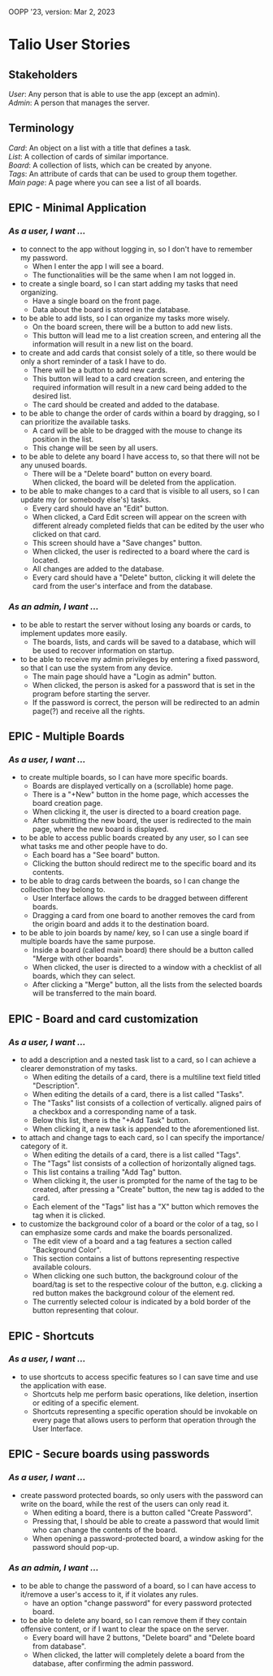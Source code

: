 OOPP '23, version: Mar 2, 2023
# Talio User Stories  

## Stakeholders  
*User*: Any person that is able to use the app (except an admin).  
*Admin*: A person that manages the server.   

## Terminology  
*Card*: An object on a list with a title that defines a task.  
*List*: A collection of cards of similar importance.  
*Board*: A collection of lists, which can be created by anyone.  
*Tags*: An attribute of cards that can be used to group them together.  
*Main page*: A page where you can see a list of all boards.                       

## EPIC - Minimal Application  

### *As a user, I want ...*  

- to connect to the app without logging in, so I don't have to remember my password.  
  - When I enter the app I will see a board.  
  - The functionalities will be the same when I am not logged in.
- to create a single board, so I can start adding my tasks that need organizing.  
  - Have a single board on the front page.  
  - Data about the board is stored in the database.  
- to be able to add lists, so I can organize my tasks more wisely.  
  - On the board screen, there will be a button to add new lists.  
  - This button will lead me to a list creation screen, and entering all the information will result in a new list on the board.  
- to create and add cards that consist solely of a title, so there would be only a short reminder of a task I have to do.  
  - There will be a button to add new cards.  
  - This button will lead to a card creation screen, and entering the required information will result in a new card being added to the desired list.  
  - The card should be created and added to the database.  
- to be able to change the order of cards within a board by dragging, so I can prioritize the available tasks.  
  - A card will be able to be dragged with the mouse to change its position in the list.  
  - This change will be seen by all users.  
- to be able to delete any board I have access to, so that there will not be any unused boards.  
  - There will be a "Delete board" button on every board.  
When clicked, the board will be deleted from the application.  
- to be able to make changes to a card that is visible to all users, so I can update my (or somebody else's) tasks.  
  - Every card should have an "Edit" button.  
  - When clicked, a Card Edit screen will appear on the screen with different already completed fields that can be edited by the user who clicked on that card.  
  - This screen should have a "Save changes" button.  
  - When clicked, the user is redirected to a board where the card is located.  
  - All changes are added to the database.  
  - Every card should have a "Delete" button, clicking it will delete the card from the user's interface and from the database.  

### *As an admin, I want ...*  

- to be able to restart the server without losing any boards or cards, to implement updates more easily.  
  -  The boards, lists, and cards will be saved to a database, which will be used to recover information on startup.  
- to be able to receive my admin privileges by entering a fixed password, so that I can use the system from any device.  
  - The main page should have a "Login as admin" button.  
  - When clicked, the person is asked for a password that is set in the program before starting the server.  
  - If the password is correct, the person will be redirected to an admin page(?) and receive all the rights.  

## EPIC - Multiple Boards  

### *As a user, I want ...*  

- to create multiple boards, so I can have more specific boards.  
  - Boards are displayed vertically on a (scrollable) home page.  
  - There is a "+New" button in the home page, which accesses the board creation page.  
  - When clicking it, the user is directed to a board creation page.  
  - After submitting the new board, the user is redirected to the main page, where the new board is displayed.  
- to be able to access public boards created by any user, so I can see what tasks me and other people have to do.  
  - Each board has a "See board" button.  
  - Clicking the button should redirect me to the specific board and its contents.  
- to be able to drag cards between the boards, so I can change the collection they belong to.  
  - User Interface allows the cards to be dragged between different boards.  
  - Dragging a card from one board to another removes the card from the origin board and adds it to the destination board.  
- to be able to join boards by name/ key, so I can use a single board if multiple boards have the same purpose.  
  - Inside a board (called main board) there should be a button called "Merge with other boards".  
  - When clicked, the user is directed to a window with a checklist of all boards, which they can select.  
  - After clicking a "Merge" button, all the lists from the selected boards will be transferred to the main board.  

## EPIC - Board and card customization  

### *As a user, I want ...*  

- to add a description and a nested task list to a card, so I can achieve a clearer demonstration of my tasks.  
  - When editing the details of a card, there is a multiline text field titled "Description".  
  - When editing the details of a card, there is a list called "Tasks".  
  - The "Tasks" list consists of a collection of vertically.   aligned pairs of a checkbox and a corresponding name of a task.  
  - Below this list, there is the "+Add Task" button.  
  - When clicking it, a new task is appended to the aforementioned list.  
- to attach and change tags to each card, so I can specify  the importance/ category of it.  
  - When editing the details of a card, there is a list called "Tags".  
  - The "Tags" list consists of a collection of horizontally aligned tags.  
  - This list contains a trailing "Add Tag" button.  
  - When clicking it, the user is prompted for the name of the tag to be created, after pressing a "Create" button, the new tag is added to the card.  
  - Each element of the "Tags" list has a "X" button which removes the tag when it is clicked.  
- to customize the background color of a board or the color of a tag, so I can emphasize some cards and make the boards personalized.  
  - The edit view of a board and a tag features a section called "Background Color".  
  - This section contains a list of buttons representing respective available colours.  
  - When clicking one such button, the background colour of the board/tag is set to the respective colour of the button, e.g. clicking a red button makes the background colour of the element red.  
  - The currently selected colour is indicated by a bold border of the button representing that colour.  

## EPIC - Shortcuts  

### *As a user, I want ...*  
- to use shortcuts to access specific features so I can save time and use the application with ease.  
  - Shortcuts help me perform basic operations, like deletion, insertion or editing of a specific element.   
  - Shortcuts representing a specific operation should be invokable on every page that allows users to perform that operation through the User Interface.  


## EPIC - Secure boards using passwords

### *As a user, I want ...*
- create password protected boards, so only users with the password can write on the board, while the rest of the users can only read it.  
  - When editing a board, there is a button called "Create Password".  
  - Pressing that, I should be able to create a password that would limit who can change the contents of the board.  
  - When opening a password-protected board, a window asking for the password should pop-up.  

### *As an admin, I want ...*
- to be able to change the password of a board, so I can have access to it/remove a user's access to it, if it violates any rules.  
  - have an option "change password" for every password protected board.  
- to be able to delete any board, so I can remove them if they contain offensive content, or if I want to clear the space on the server.  
  - Every board will have 2 buttons, "Delete board" and "Delete board from database".  
  - When clicked, the latter will completely delete a board from the database, after confirming the admin password.  













